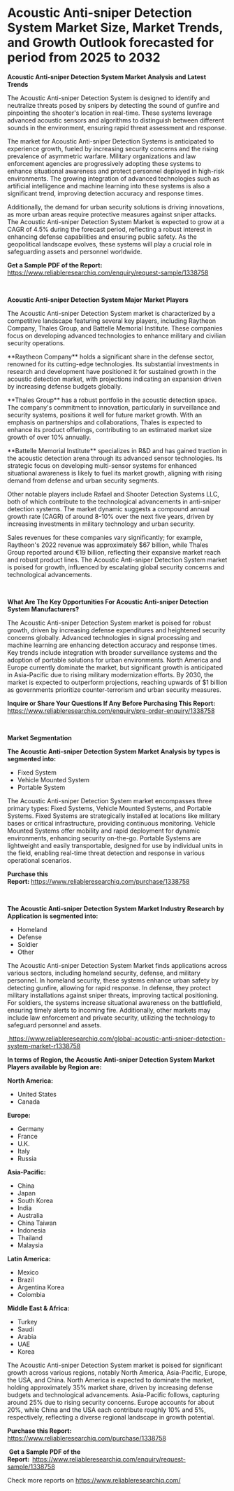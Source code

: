 <p><h1>Acoustic Anti-sniper Detection System Market Size, Market Trends, and Growth Outlook forecasted for period from 2025 to 2032</h1></p><p><strong>Acoustic Anti-sniper Detection System Market Analysis and Latest Trends</strong></p>
<p><p>The Acoustic Anti-sniper Detection System is designed to identify and neutralize threats posed by snipers by detecting the sound of gunfire and pinpointing the shooter's location in real-time. These systems leverage advanced acoustic sensors and algorithms to distinguish between different sounds in the environment, ensuring rapid threat assessment and response.</p><p>The market for Acoustic Anti-sniper Detection Systems is anticipated to experience growth, fueled by increasing security concerns and the rising prevalence of asymmetric warfare. Military organizations and law enforcement agencies are progressively adopting these systems to enhance situational awareness and protect personnel deployed in high-risk environments. The growing integration of advanced technologies such as artificial intelligence and machine learning into these systems is also a significant trend, improving detection accuracy and response times.</p><p>Additionally, the demand for urban security solutions is driving innovations, as more urban areas require protective measures against sniper attacks. The Acoustic Anti-sniper Detection System Market is expected to grow at a CAGR of 4.5% during the forecast period, reflecting a robust interest in enhancing defense capabilities and ensuring public safety. As the geopolitical landscape evolves, these systems will play a crucial role in safeguarding assets and personnel worldwide.</p></p>
<p><strong>Get a Sample PDF of the Report:&nbsp;</strong> <a href="https://www.reliableresearchiq.com/enquiry/request-sample/1338758?utm_campaign=3513&utm_medium=2&utm_source=Github&utm_content=ia&utm_term=27032025&utm_id=acoustic-anti-sniper-detection-system">https://www.reliableresearchiq.com/enquiry/request-sample/1338758</a></p>
<p>&nbsp;</p>
<p><strong>Acoustic Anti-sniper Detection System Major Market Players</strong></p>
<p><p>The Acoustic Anti-sniper Detection System market is characterized by a competitive landscape featuring several key players, including Raytheon Company, Thales Group, and Battelle Memorial Institute. These companies focus on developing advanced technologies to enhance military and civilian security operations.</p><p>**Raytheon Company** holds a significant share in the defense sector, renowned for its cutting-edge technologies. Its substantial investments in research and development have positioned it for sustained growth in the acoustic detection market, with projections indicating an expansion driven by increasing defense budgets globally.</p><p>**Thales Group** has a robust portfolio in the acoustic detection space. The company's commitment to innovation, particularly in surveillance and security systems, positions it well for future market growth. With an emphasis on partnerships and collaborations, Thales is expected to enhance its product offerings, contributing to an estimated market size growth of over 10% annually.</p><p>**Battelle Memorial Institute** specializes in R&D and has gained traction in the acoustic detection arena through its advanced sensor technologies. Its strategic focus on developing multi-sensor systems for enhanced situational awareness is likely to fuel its market growth, aligning with rising demand from defense and urban security segments.</p><p>Other notable players include Rafael and Shooter Detection Systems LLC, both of which contribute to the technological advancements in anti-sniper detection systems. The market dynamic suggests a compound annual growth rate (CAGR) of around 8-10% over the next five years, driven by increasing investments in military technology and urban security.</p><p>Sales revenues for these companies vary significantly; for example, Raytheon's 2022 revenue was approximately $67 billion, while Thales Group reported around €19 billion, reflecting their expansive market reach and robust product lines. The Acoustic Anti-sniper Detection System market is poised for growth, influenced by escalating global security concerns and technological advancements.</p></p>
<p>&nbsp;</p>
<p><strong>What Are The Key Opportunities For Acoustic Anti-sniper Detection System Manufacturers?</strong></p>
<p><p>The Acoustic Anti-sniper Detection System market is poised for robust growth, driven by increasing defense expenditures and heightened security concerns globally. Advanced technologies in signal processing and machine learning are enhancing detection accuracy and response times. Key trends include integration with broader surveillance systems and the adoption of portable solutions for urban environments. North America and Europe currently dominate the market, but significant growth is anticipated in Asia-Pacific due to rising military modernization efforts. By 2030, the market is expected to outperform projections, reaching upwards of $1 billion as governments prioritize counter-terrorism and urban security measures.</p></p>
<p><strong>Inquire or Share Your Questions If Any Before Purchasing This Report:</strong> <a href="https://www.reliableresearchiq.com/enquiry/pre-order-enquiry/1338758?utm_campaign=3513&utm_medium=2&utm_source=Github&utm_content=ia&utm_term=27032025&utm_id=acoustic-anti-sniper-detection-system">https://www.reliableresearchiq.com/enquiry/pre-order-enquiry/1338758</a></p>
<p>&nbsp;</p>
<p><strong>Market Segmentation</strong></p>
<p><strong>The Acoustic Anti-sniper Detection System Market Analysis by types is segmented into:</strong></p>
<p><ul><li>Fixed System</li><li>Vehicle Mounted System</li><li>Portable System</li></ul></p>
<p><p>The Acoustic Anti-sniper Detection System market encompasses three primary types: Fixed Systems, Vehicle Mounted Systems, and Portable Systems. Fixed Systems are strategically installed at locations like military bases or critical infrastructure, providing continuous monitoring. Vehicle Mounted Systems offer mobility and rapid deployment for dynamic environments, enhancing security on-the-go. Portable Systems are lightweight and easily transportable, designed for use by individual units in the field, enabling real-time threat detection and response in various operational scenarios.</p></p>
<p><strong>Purchase this Report:&nbsp;</strong><a href="https://www.reliableresearchiq.com/purchase/1338758?utm_campaign=3513&utm_medium=2&utm_source=Github&utm_content=ia&utm_term=27032025&utm_id=acoustic-anti-sniper-detection-system">https://www.reliableresearchiq.com/purchase/1338758</a></p>
<p>&nbsp;</p>
<p><strong>The Acoustic Anti-sniper Detection System Market Industry Research by Application is segmented into:</strong></p>
<p><ul><li>Homeland</li><li>Defense</li><li>Soldier</li><li>Other</li></ul></p>
<p><p>The Acoustic Anti-sniper Detection System Market finds applications across various sectors, including homeland security, defense, and military personnel. In homeland security, these systems enhance urban safety by detecting gunfire, allowing for rapid response. In defense, they protect military installations against sniper threats, improving tactical positioning. For soldiers, the systems increase situational awareness on the battlefield, ensuring timely alerts to incoming fire. Additionally, other markets may include law enforcement and private security, utilizing the technology to safeguard personnel and assets.</p></p>
<p><a href="https://www.reliableresearchiq.com/global-acoustic-anti-sniper-detection-system-market-r1338758?utm_campaign=3513&utm_medium=2&utm_source=Github&utm_content=ia&utm_term=27032025&utm_id=acoustic-anti-sniper-detection-system">&nbsp;https://www.reliableresearchiq.com/global-acoustic-anti-sniper-detection-system-market-r1338758</a></p>
<p><strong>In terms of Region, the Acoustic Anti-sniper Detection System Market Players available by Region are:</strong></p>
<p>
    <p> <strong> North America: </strong>
        <ul>
            <li>United States</li>
            <li>Canada</li>
        </ul>
        </p> 
    <p> <strong> Europe: </strong>
        <ul>
            <li>Germany</li>
            <li>France</li>
            <li>U.K.</li>
            <li>Italy</li>
            <li>Russia</li>
        </ul>
        </p> 
    <p> <strong> Asia-Pacific: </strong>
        <ul>
            <li>China</li>
            <li>Japan</li>
            <li>South Korea</li>
            <li>India</li>
            <li>Australia</li>
            <li>China Taiwan</li>
            <li>Indonesia</li>
            <li>Thailand</li>
            <li>Malaysia</li>
        </ul>
        </p> 
    <p> <strong> Latin America: </strong>
        <ul>
            <li>Mexico</li>
            <li>Brazil</li>
            <li>Argentina Korea</li>
            <li>Colombia</li>
        </ul>
        </p> 
    <p> <strong> Middle East & Africa: </strong>
        <ul>
            <li>Turkey</li>
            <li>Saudi</li>
            <li>Arabia</li>
            <li>UAE</li>
            <li>Korea</li>
        </ul>
    </p>
    </p>
<p><p>The Acoustic Anti-sniper Detection System market is poised for significant growth across various regions, notably North America, Asia-Pacific, Europe, the USA, and China. North America is expected to dominate the market, holding approximately 35% market share, driven by increasing defense budgets and technological advancements. Asia-Pacific follows, capturing around 25% due to rising security concerns. Europe accounts for about 20%, while China and the USA each contribute roughly 10% and 5%, respectively, reflecting a diverse regional landscape in growth potential.</p></p>
<p><strong>Purchase this Report: </strong><a href="https://www.reliableresearchiq.com/purchase/1338758?utm_campaign=3513&utm_medium=2&utm_source=Github&utm_content=ia&utm_term=27032025&utm_id=acoustic-anti-sniper-detection-system">https://www.reliableresearchiq.com/purchase/1338758</a></p>
<p>&nbsp;<strong>Get a Sample PDF of the Report:&nbsp;&nbsp;</strong><a href="https://www.reliableresearchiq.com/enquiry/request-sample/1338758?utm_campaign=3513&utm_medium=2&utm_source=Github&utm_content=ia&utm_term=27032025&utm_id=acoustic-anti-sniper-detection-system">https://www.reliableresearchiq.com/enquiry/request-sample/1338758</a></p>
<p><strong></strong></p>
<p>Check more reports on <a href="https://www.reliableresearchiq.com/?utm_campaign=3513&utm_medium=2&utm_source=Github&utm_content=ia&utm_term=27032025&utm_id=acoustic-anti-sniper-detection-system">https://www.reliableresearchiq.com/</a></p>